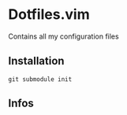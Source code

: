 # Dotfiles.vim

Contains all my configuration files

## Installation



	
	git submodule init


## Infos
